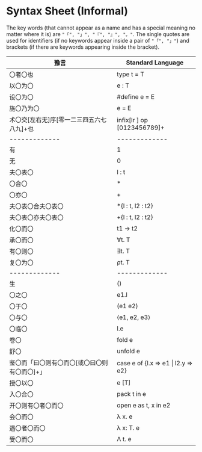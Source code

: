 # Syntax Sheet (Informal)
The key words (that cannot appear as a name and has a special meaning no matter where it is) are
  `"「", "」", "『", "』", "。"`. The single quotes are used for identifiers (if 
  no keywords appear inside a pair of `"「", "」"`) and brackets (if there 
  are keywords appearing inside the bracket).

| 豫言           | Standard Language | 
| ------------- |-------------| 
| 〇者〇也 |  type t = T |
| 以〇为〇 |  e : T | 
| 设〇为〇 |  #define e = E |
| 施〇乃为〇 | e = E |
| 术〇交[左右无]序[零一二三四五六七八九]+也 | infix[lr ] op [0123456789]+ | 
| ------------- |-------------| 
| 有 | 1 |
| 无 | 0 | 
  |夫〇表〇| l : t |
  |〇合〇 | *  | 
  |〇亦〇 | +  |
  |夫〇表〇合夫〇表〇| *{l : t, l2 : t2} |
  |夫〇表〇亦夫〇表〇| +{l : t, l2 : t2} |
  |化〇而〇 | t1 -> t2 | 
|承〇而〇 | ∀t. T |
|有〇则〇 | ∃t. T |
 |复〇为〇 | ρt. T |
| ------------- |-------------| 
|生| () |
|〇之〇| e1.l |
 |〇于〇| (e1 e2) |
 |〇与〇| ⟨e1, e2, e3⟩ |
 |〇临〇| l.e |
   |卷〇| fold e|
   |舒〇| unfold e| 
   |鉴〇而「曰〇则有〇而〇[或〇曰〇则有〇而〇]+」| case e of {l.x => e1 \| l2.y => e2} |
   |授〇以〇| e [T] |
   |入〇合〇| pack t in e |
   |开〇则有〇者〇而〇| open e as t, x in e2 |
|会〇而〇| λ x. e |
|遇〇者〇而〇| λ x: T. e|
|受〇而〇| Λ t. e|